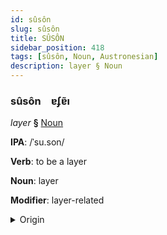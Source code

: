 ```yaml
---
id: sûsôn
slug: sûsôn
title: SÛSÔN
sidebar_position: 418
tags: [sûsôn, Noun, Austronesian]
description: layer § Noun
---
```


### sûsôn&emsp;<span kind="abugida">ɐʄɐ̃ı</span>

*layer* **§** [Noun](../../tags/Noun)

**IPA**: /ˈsu.son/

**Verb**: to be a layer

**Noun**: layer

**Modifier**: layer-related

<details>
    <summary>Origin</summary>
    Tagalog susón [sʊˈson]<br/>
    <em>Austronesian Language Family</em>
</details>